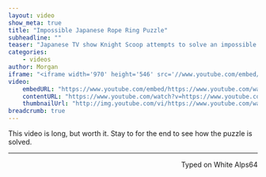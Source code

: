 ```yaml
---
layout: video
show_meta: true
title: "Impossible Japanese Rope Ring Puzzle"
subheadline: ""
teaser: "Japanese TV show Knight Scoop attempts to solve an impossible to solve rope ring puzzle."
categories:
    - videos
author: Morgan
iframe: "<iframe width='970' height='546' src='//www.youtube.com/embed/https://www.youtube.com/watch?v=07gHAmW91Cc' frameborder='0' allowfullscreen></iframe>"
video:
    embedURL: "https://www.youtube.com/embed/https://www.youtube.com/watch?v=07gHAmW91Cc"
    contentURL: "https://www.youtube.com/watch?v=https://www.youtube.com/watch?v=07gHAmW91Cc"
    thumbnailUrl: "http://img.youtube.com/vi/https://www.youtube.com/watch?v=07gHAmW91Cc/maxresdefault.jpg"
breadcrumb: true
---
```


This video is long, but worth it. Stay to for the end to see how the puzzle is solved.

---
<p align="right">Typed on White Alps64</p>
